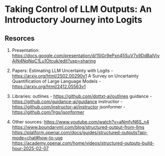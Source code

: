 # Taking Control of LLM Outputs: An Introductory Journey into Logits

## Resorces

1. Presentation:
https://docs.google.com/presentation/d/15lGr9ePxn45SuV7x9DdBalVjvAjN4NqNqC1Lu1Otcuk/edit?usp=sharing

2. Papers:
Estimating LLM Uncertainty with Logits - https://arxiv.org/html/2502.00290v1
A Survey on Uncertainty Quantification of Large Language Models - https://arxiv.org/html/2412.05563v1

3. Libraries:
outlines - https://github.com/dottxt-ai/outlines
guidance - https://github.com/guidance-ai/guidance
instructior - https://github.com/instructor-ai/instructor
jsonformer - https://github.com/1rgs/jsonformer

4. Other sources:
https://www.youtube.com/watch?v=aNmfvN6S_n4
https://www.boundaryml.com/blog/structured-output-from-llms
https://platform.openai.com/docs/guides/structured-outputs?api-mode=chat#how-to-use
https://academy.openai.com/home/videos/structured-outputs-build-hour-2025-02-07

